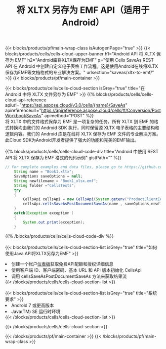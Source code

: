 ﻿---
title: 将 XLTX 另存为 EMF API（适用于 Android）
description: 使用Aspose.Cells Cloud SDK for Android将XLTX格式文件保存为EMF格式文件。
url: /zh/android/saveas/xltx-to-emf/
---
{{< blocks/products/pf/main-wrap-class isAutogenPage="true" >}}
{{< blocks/products/cells/cells-cloud-upper-banner h1="Android API 将 XLTX 保存为 EMF" h2="Android库将XLTX保存为EMF" p="使用 Cells SaveAs REST API 在 Android 中创建自定义电子表格工作流程。这是使用Android在线将XLTX保存为EMF等文档格式的专业解决方案。" urlsection="saveas/xltx-to-emf/" >}}
{{< blocks/products/pf/main-container >}}

{{< blocks/products/cells/cells-cloud-section isGrey="true" title="在 Android 中将 XLTX 文件另存为 EMF" >}}
{{% blocks/products/cells/cells-cloud-api-reference apiurl="https://api.aspose.cloud/v3.0/cells/{name}/SaveAs" apireferenceurl="https://apireference.aspose.cloud/cells/#/Conversion/PostWorkbookSaveAs" apimethod="POST" %}}
<br/>
将 XLTX 中的文件格式保存为 EMF 是一项复杂的任务。所有 XLTX 到 EMF 的格式转换均由我们的 Android SDK 执行，同时保留源 XLTX 电子表格的主要结构和逻辑内容。我们的 Android 库是在线将 XLTX 保存为 EMF 文件的专业解决方案。此Cloud SDK为Android开发者提供了强大的功能和完美的EMF输出。
<br/>
<br/>
{{% blocks/products/cells/cells-cloud-code-div title="Android 中使用 REST API 将 XLTX 保存为 EMF 格式的代码示例" gistPath="" %}}
  
```java
// For complete examples and data files, please go to https://github.com/aspose-cells-cloud/aspose-cells-cloud-android/
    String name = "Book1.xltx";
    SaveOptions saveOptions = null;
    String newfilename = "Book1_xlsx.emf";
    String folder ="CellsTests";
    try
    {
        CellsApi cellsApi = new CellsApi(System.getenv("ProductClientId"), System.getenv("ProductClientSecret"));
        cellsApi.cellsSaveAsPostDocumentSaveAs(name , saveOptions,newfilename,false,false,folder,null,null,null,true);                       
    }
    catch(Exception exception )
    {
        System.out.print(exception);
    }
```
  
{{% /blocks/products/cells/cells-cloud-code-div %}}
<br/>
<br/>
{{< blocks/products/cells/cells-cloud-section-list isGrey="true" title="如何使用Java API将XLTX另存为EMF" >}}
<li>创建一个帐户<a href="https://dashboard.aspose.cloud/">仪表板</a>获取免费API配额和授权详细信息</li>
<li>使用客户端 ID、客户端密码、基本 URL 和 API 版本初始化 CellsApi</li>
<li>调用 cellsSaveAsPostDocumentSaveAs 方法来获取结果流</li>
{{< /blocks/products/cells/cells-cloud-section-list >}}
<br/>
<br/>
{{< blocks/products/cells/cells-cloud-section-list isGrey="true" title="系统要求" >}}
<li>Android 7 或更高版本</li>
<li>Java(TM) SE 运行时环境</li>
{{< /blocks/products/cells/cells-cloud-section-list >}}

{{< /blocks/products/cells/cells-cloud-section >}}

{{< /blocks/products/pf/main-container >}}
{{< /blocks/products/pf/main-wrap-class >}}
